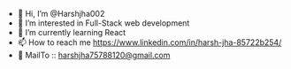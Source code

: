 - 👋 Hi, I’m @Harshjha002
- 👀 I’m interested in Full-Stack web development
- 🌱 I’m currently learning React
- 📫 How to reach me https://www.linkedin.com/in/harsh-jha-85722b254/
- 📧 MailTo ::  harshjha75788120@gmail.com

<!---
Harshjha002/Harshjha002 is a ✨ special ✨ repository because its `README.md` (this file) appears on your GitHub profile.
You can click the Preview link to take a look at your changes.
--->
